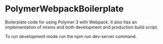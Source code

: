 # PolymerWebpackBoilerplate
Boilerplate code for using Polymer 3 with Webpack. It also has an implementation of mixins and both development and production build script.

To run development mode run the npm run dev-server command.
